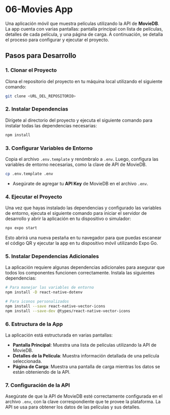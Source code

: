 # **06-Movies App**

Una aplicación móvil que muestra películas utilizando la API de **MovieDB**. La app cuenta con varias pantallas: pantalla principal con lista de películas, detalles de cada película, y una página de carga. A continuación, se detalla el proceso para configurar y ejecutar el proyecto.

## **Pasos para Desarrollo**

### 1. **Clonar el Proyecto**
   Clona el repositorio del proyecto en tu máquina local utilizando el siguiente comando:
   ```bash
   git clone <URL_DEL_REPOSITORIO>
   ```

### 2. **Instalar Dependencias**
   Dirígete al directorio del proyecto y ejecuta el siguiente comando para instalar todas las dependencias necesarias:
   ```bash
   npm install
   ```

### 3. **Configurar Variables de Entorno**
   Copia el archivo `.env.template` y renómbralo a `.env`. Luego, configura las variables de entorno necesarias, como la clave de API de MovieDB.
   ```bash
   cp .env.template .env
   ```

   - Asegúrate de agregar tu **API Key** de MovieDB en el archivo `.env`.

### 4. **Ejecutar el Proyecto**
   Una vez que hayas instalado las dependencias y configurado las variables de entorno, ejecuta el siguiente comando para iniciar el servidor de desarrollo y abrir la aplicación en tu dispositivo o simulador:
   ```bash
   npx expo start
   ```

   Esto abrirá una nueva pestaña en tu navegador para que puedas escanear el código QR y ejecutar la app en tu dispositivo móvil utilizando Expo Go.

### 5. **Instalar Dependencias Adicionales**
   La aplicación requiere algunas dependencias adicionales para asegurar que todos los componentes funcionen correctamente. Instala las siguientes dependencias:

   ```bash
   # Para manejar las variables de entorno
   npm install -D react-native-dotenv

   # Para iconos personalizados
   npm install --save react-native-vector-icons
   npm install --save-dev @types/react-native-vector-icons
   ```

### 6. **Estructura de la App**
   La aplicación está estructurada en varias pantallas:

   - **Pantalla Principal**: Muestra una lista de películas utilizando la API de MovieDB.
   - **Detalles de la Película**: Muestra información detallada de una película seleccionada.
   - **Página de Carga**: Muestra una pantalla de carga mientras los datos se están obteniendo de la API.

### 7. **Configuración de la API**
   Asegúrate de que la API de MovieDB esté correctamente configurada en el archivo `.env`, con la clave correspondiente que te provee la plataforma. La API se usa para obtener los datos de las películas y sus detalles.
